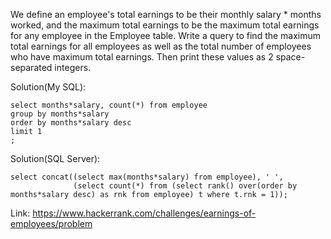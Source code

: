 We define an employee's total earnings to be their monthly salary * months worked, and the maximum total earnings to be the maximum total earnings for any employee in the Employee table. Write a query to find the maximum total earnings for all employees as well as the total number of employees who have maximum total earnings. 
Then print these values as 2 space-separated integers.

Solution(My SQL):
```
select months*salary, count(*) from employee
group by months*salary
order by months*salary desc
limit 1
;
```

Solution(SQL Server):
```
select concat((select max(months*salary) from employee), ' ',
              (select count(*) from (select rank() over(order by months*salary desc) as rnk from employee) t where t.rnk = 1));
```

Link: https://www.hackerrank.com/challenges/earnings-of-employees/problem
